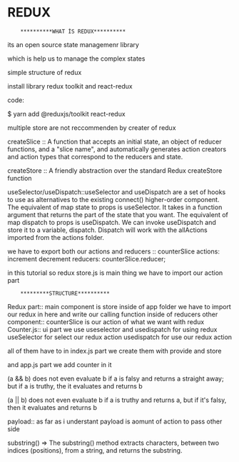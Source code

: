 # REDUX 
        **********WHAT İS REDUX**********

its an open source state managemenr library

which is help us to manage the complex states

simple structure of redux

install library redux toolkit and react-redux

code:
  
$ yarn add @reduxjs/toolkit react-redux

multiple store are not reccommenden by creater of redux

createSlice :: A function that accepts an initial state, an object of reducer functions, and a "slice name", and automatically generates action creators and action types that correspond to the reducers and state.


createStore :: A friendly abstraction over the standard Redux createStore function

useSelector/useDispatch::useSelector and useDispatch are a set of hooks to use as alternatives to the existing connect() higher-order component. The equivalent of map state to props is useSelector. It takes in a function argument that returns the part of the state that you want. The equivalent of map dispatch to props is useDispatch. We can invoke useDispatch and store it to a variable, dispatch. Dispatch will work with the allActions imported from the actions folder.


we have to export both our actions and reducers :: counterSlice actions: increment decrement reducers: counterSlice.reducer;

in this tutorial so redux store.js is main thing we have to import our action part

        *********STRUCTURE**********


Redux part:: main component is store inside of app folder we have to import our redux in here and write our calling function inside of reducers
other component:: counterSlice is our action of what we want with redux 
Counter.js:: ui part we use useselector and usedispatch for using redux useSelector for select our redux action usedispatch for use our redux action 

all of them have to in index.js part we create them with provide and store 

and app.js part we add counter in it 

(a && b) does not even evaluate b if a is falsy and returns a straight away; but if a is truthy, the it evaluates and returns b

(a || b) does not even evaluate b if a is truthy and returns a, but if it's falsy, then it evaluates and returns b

payload:: as far as i understant payload is aomunt of action to pass other side 


substring() => The substring() method extracts characters, between two indices (positions), from a string, and returns the substring.
